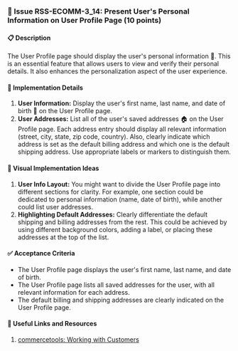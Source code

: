 ### 🎯 Issue RSS-ECOMM-3_14: Present User's Personal Information on User Profile Page (10 points)

#### 📋 Description

The User Profile page should display the user's personal information 📝. This is an essential feature that allows users to view and verify their personal details. It also enhances the personalization aspect of the user experience.

#### 🔨 Implementation Details

1. **User Information:** Display the user's first name, last name, and date of birth 📅 on the User Profile page.
2. **User Addresses:** List all of the user's saved addresses 🏠 on the User Profile page. Each address entry should display all relevant information (street, city, state, zip code, country). Also, clearly indicate which address is set as the default billing address and which one is the default shipping address. Use appropriate labels or markers to distinguish them.

#### 🎨 Visual Implementation Ideas

1. **User Info Layout:** You might want to divide the User Profile page into different sections for clarity. For example, one section could be dedicated to personal information (name, date of birth), while another could list user addresses.
2. **Highlighting Default Addresses:** Clearly differentiate the default shipping and billing addresses from the rest. This could be achieved by using different background colors, adding a label, or placing these addresses at the top of the list.

#### ✅ Acceptance Criteria

- The User Profile page displays the user's first name, last name, and date of birth.
- The User Profile page lists all saved addresses for the user, with all relevant information for each address.
- The default billing and shipping addresses are clearly indicated on the User Profile page.

#### 🔗 Useful Links and Resources

1. [commercetools: Working with Customers](https://docs.commercetools.com/api/projects/customers)
